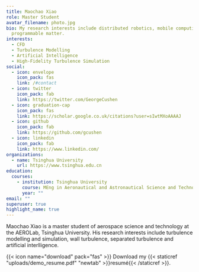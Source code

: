 ```yaml
---
title: Maochao Xiao
role: Master Student
avatar_filename: photo.jpg
bio: My research interests include distributed robotics, mobile computing and
  programmable matter.
interests:
  - CFD
  - Turbulence Modelling
  - Artificial Intelligence
  - High-Fidelity Turbulence Simulation
social:
  - icon: envelope
    icon_pack: fas
    link: /#contact
  - icon: twitter
    icon_pack: fab
    link: https://twitter.com/GeorgeCushen
  - icon: graduation-cap
    icon_pack: fas
    link: https://scholar.google.co.uk/citations?user=sIwtMXoAAAAJ
  - icon: github
    icon_pack: fab
    link: https://github.com/gcushen
  - icon: linkedin
    icon_pack: fab
    link: https://www.linkedin.com/
organizations:
  - name: Tsinghua University
    url: https://www.tsinghua.edu.cn
education:
  courses:
    - institution: Tsinghua University
      course: MEng in Aeronautical and Astronautical Science and Technology
      year: ""
email: ""
superuser: true
highlight_name: true
---
```

Maochao Xiao is a master student of aerospace science and technology at the AEROLab, Tsinghua University. His research interests include turbulence modelling and simulation, wall turbulence, separated turbulence and artificial interlligence. 

{{< icon name="download" pack="fas" >}} Download my {{< staticref "uploads/demo_resume.pdf" "newtab" >}}resumé{{< /staticref >}}.